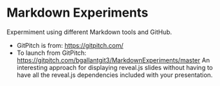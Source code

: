 # Markdown Experiments

Expermiment using different Markdown tools and GitHub.

- GitPitch is from: https://gitpitch.com/
- To launch from GitPitch: https://gitpitch.com/bgallantgit3/MarkdownExperiments/master
    An interesting approach for displaying reveal.js slides without having to have all the reveal.js dependencies included with your presentation.

